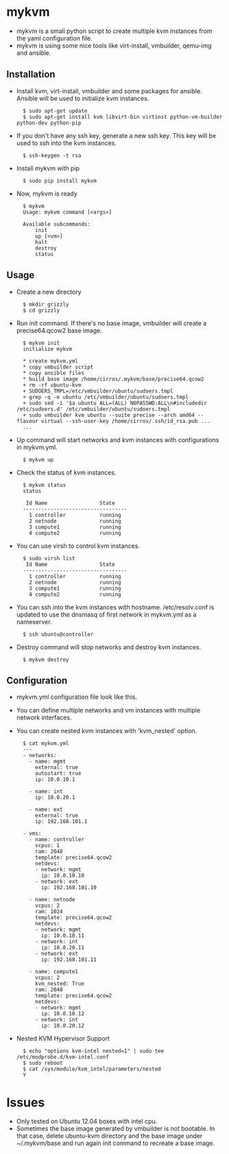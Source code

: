 mykvm
=====

* mykvm is a small python script to create multiple kvm instances from the yaml configuration file. 
* mykvm is using some nice tools like virt-install, vmbuilder, qemu-img and ansible.

Installation
------------

* Install kvm, virt-install, vmbuilder and some packages for ansible. Ansible will be used to initialize kvm instances.

        $ sudo apt-get update
        $ sudo apt-get install kvm libvirt-bin virtinst	python-vm-builder python-dev python-pip

* If you don't have any ssh key, generate a new ssh key. This key will be used to ssh into the kvm instances.  

        $ ssh-keygen -t rsa

* Install mykvm with pip

        $ sudo pip install mykvm

* Now, mykvm is ready

		$ mykvm 
		Usage: mykvm command [<args>]

		Available subcommands:
		    init
		    up [<vm>]
		    halt
		    destroy
		    status

Usage
---------------

* Create a new directory

		$ mkdir grizzly
		$ cd grizzly

* Run init command. If there's no base image, vmbuilder will create a precise64.qcow2 base image.

		$ mykvm init
		initialize mykvm
		
		* create mykvm.yml
		* copy vmbuilder script
		* copy ansible files
		* build base image /home/cirros/.mykvm/base/precise64.qcow2
		+ rm -rf ubuntu-kvm
		+ SUDOERS_TMPL=/etc/vmbuilder/ubuntu/sudoers.tmpl
		+ grep -q -e ubuntu /etc/vmbuilder/ubuntu/sudoers.tmpl
		+ sudo sed -i '$a ubuntu ALL=(ALL) NOPASSWD:ALL\n#includedir /etc/sudoers.d' /etc/vmbuilder/ubuntu/sudoers.tmpl
		+ sudo vmbuilder kvm ubuntu --suite precise --arch amd64 --flavour virtual --ssh-user-key /home/cirros/.ssh/id_rsa.pub ...
		...
		
* Up command will start networks and kvm instances with configurations in mykvm.yml.

		$ mykvm up
		
* Check the status of kvm instances.

		$ mykvm status
		status
		
		 Id Name                 State
		----------------------------------
		  1 controller           running
		  2 netnode              running
		  3 compute1             running
		  4 compute2             running
		  
* You can use virsh to control kvm instances.

		$ sudo virsh list
		 Id Name                 State
		----------------------------------
		  1 controller           running
		  2 netnode              running
		  3 compute1             running
		  4 compute2             running
		  
* You can ssh into the kvm instances with hostname. /etc/resolv.conf is updated to use the dnsmasq of first network in mykvm.yml as a nameserver.

		$ ssh ubuntu@controller

* Destroy command will stop networks and destroy kvm instances.

		$ mykvm destroy 

Configuration
---------------

* mykvm.yml configuration file look like this. 
* You can define multiple networks and vm instances with multiple network interfaces. 
* You can create nested kvm instances with 'kvm_nested' option.

		$ cat mykvm.yml 
		---
		- networks:
		  - name: mgmt
		    external: true
		    autostart: true
		    ip: 10.0.10.1
		
		  - name: int
		    ip: 10.0.20.1
		
		  - name: ext
		    external: true
		    ip: 192.168.101.1
		
		- vms:
		  - name: controller 
		    vcpus: 1
		    ram: 2048 
		    template: precise64.qcow2
		    netdevs:
		    - network: mgmt
		      ip: 10.0.10.10
		    - network: ext
		      ip: 192.168.101.10
		
		  - name: netnode 
		    vcpus: 2
		    ram: 1024 
		    template: precise64.qcow2
		    netdevs:
		    - network: mgmt
		      ip: 10.0.10.11
		    - network: int
		      ip: 10.0.20.11
		    - network: ext
		      ip: 192.168.101.11 
		      
		  - name: compute1 
		    vcpus: 2
		    kvm_nested: True
		    ram: 2048 
		    template: precise64.qcow2
		    netdevs:
		    - network: mgmt
		      ip: 10.0.10.12
		    - network: int
		      ip: 10.0.20.12

* Nested KVM Hypervisor Support

		$ echo "options kvm-intel nested=1" | sudo tee /etc/modprobe.d/kvm-intel.conf
		$ sudo reboot
		$ cat /sys/module/kvm_intel/parameters/nested 
		Y

Issues
====================

* Only tested on Ubuntu 12.04 boxes with intel cpu.
* Sometimes the base image generated by vmbuilder is not bootable. In that case, delete ubuntu-kvm directory and the base image under ~/.mykvm/base and run again init command to recreate a base image. 
